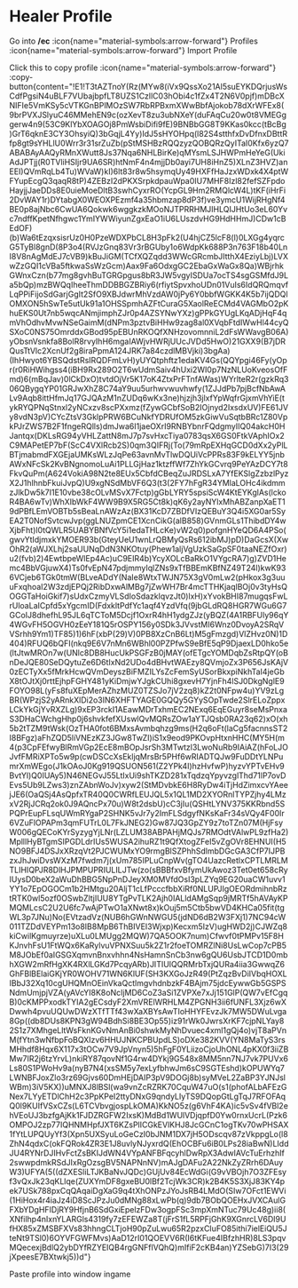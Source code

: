 # Healer Profile

Go into <strong>/ec</strong> :icon{name="material-symbols:arrow-forward"} Profiles :icon{name="material-symbols:arrow-forward"} Import Profile<br />

Click this to copy profile :icon{name="material-symbols:arrow-forward"} :copy-button{content="!E1!T3tAZTnoY(Rz(MYw8(iVx9QssXo21Al5suEYKDQrjusWsCdfPgsiN4uBLF7VUbajbpfLT8UZS1CzllC03hObi4c1fZx4T2N6V0pjf)mDBcXNIFIe5VmKSy5cVTKGnBPlMOzSW7RbRPBxmXWwBbfAjokob78dXrWFEx8(9brPVXJSlyuC46MMehEN9c(ozXevT8zu3ubNXeY(duFAqCu20w0t8VMEGggerw4n9(53C9KlYbXOAGOj8PmWsbiDifi9fE)9BNBbGG8T9KKas0kcc(tBcBg)GrT6qknE3CY3OhsyiQ)3bGqjL4Yy)IdJ5sHYOHpq(l82S4stthfxDvDfnxDBttRfp8gt9sYHLlU0Wrr3r31srZuZb(pStMSHBzRQQzyzQOBQRzQyITaI0Kfx6yzQ7ABABAyAAQyRMnXWutt8Js37Nqa6NHLBirKe)qMYsmLSJHWPmHeYeG(UkiAdJPTjj(R0TVliHSIjr9UA6SR)htNmF4n4mjjDb0ayi7UH8iHnZ5)XLnZ3HVZ)anEEI)QVmRqLb4Tu)WVaW)kI)6lt83r8w5hsymqUy49HXFfHaJzxWDxk4X4ptWFYupEcgQ3qaqR8tP)4ZEBzI2dPKXSrpkdpauWpa0IU7MHF8Izl82fefSZFpdoHayjjJaeDDs8E0uieMoeDltB3swhCyxrRO(YcpGL9Hm2RMQlcW4L)tKF(iHrFi2DvWAY1r)DYtabgX0WEOXPEzmf4a35hbmzap8dP3f)ve3ymcU1WijRHgNf4BE0p8ajNbc6CwUA6Qokwk6wggkzkMOoNJTPRRHMJIHLQIJHtUo3eL60Yvc7ndffKpetNfhgwc1YmIYWWiyunZgxEaO1iU6LUszdvHG9HdHHmJ)CDw1cBEdOF)(b)Wa6tEzqxsisrUz0H0PzeWDXPbCL8H3pFk2(U4hjCZ5lcF8(l)0LXGg4yqrcG5TyBl8gnD(8P3o4(RVJzGnq83Vr3rBGUby1o6WdpKk688P3n763F18b40LnI8V8nAgMdEJ7cVB9)kBuJiGM(TCfXQZqdd3WWcGRcmbJItthX4EziyLbj)LVXwZzGQI1cVBa5ftkwaSsWzGcm)Aax9Fa6OdxgGC2EbaGxWaGx8Qa)WBjrhkGWnxCzn(b77mg8gvhBuTGRGpgus8bR3JW5vgyISDUa7ocTS4sgGSMfdJ9La5bQp)mzBWQqIheeThmDDBBGZBRiy6(rfiytSpvxhoUDn01VuIs6IdQRQmqvfLqPPiFijoSdGarjGgIt2SfO9XBJdwrMhVzdAW0jPy6Y0bbfWGKK4K5b7ijQDQlOMXON5hSwTe5utUk91a1OHSSpmhAZFtCuraG5XaolReECMd4VAGMbO2pKhuEKS0Ut7nb5wqcANmjimphZJr0p4AZSYNwYXz)gPPkGYUgLKqADjHqF4qmVhOdhvMvwNSeGaimM(dNPm3pztvBiHHw9zag8al0XVqbFtdIWwHl44cyQSXoC0NS75OmrddxGBod95pEBUnRKOQfXNHzovomnniL2dFsWWavgB06A)yObsnVsnkfa8BolR8rvyIhH6mgaIAWjvHWRjUUcJVDd5HwO)21GXX9(B7jDRQusTtVlc2XcnUf2g8iraPpmA124JRK7a84czdlMBVjki)3bgAa)(IhHwyot6YBSQdstRsIRQDFmLvH)yUYQtphftz1edaKV4Gs(QQYpgi46Fy(yOpr(r0RiHWihgss4(iBH9Rx289O2T6wUdmSaiv4hUxi2WI0p7NzNLUoKveosOfFmd)6(mBqJav)0lCkDxO)tvtdOjVr5K17oK4ZtxPrFTnfAWas)WYrlteR2r(gzkRq306QBygqYP01GRJwXhZ8C74aY9uu5urhwvwuvhwfy(1ZJJdPb7pjBcfNbAwALv9Aqb8ittHfmJq17GJQAzM1nZUDq6wKx3ne)hjzjh3jlxfYpWqfrGjxmVhYiE(tykRYQPNqStnxl2yNCxzv8scPXxmz(fZywGCbfSoB2IOjnyd2IxsdxUV)FE61JVy8vdN3pV)CYcZtsV3GklpPRW6BCuNkfYDRUfOM5zkGiwVuSqtbBRc1Z80VpkPJrZWS7B2F1fngeRQlls)dmJwa6I1jaeOXrI9RNBYbnrFQdgmyIIQ04akcH0HJantqx(DKLsRG94yVHLZattN8mJ7p7svHxcTiya0783qsX6GS0FtkVAphIOx2C9MAPetEP7bF(ScC4VXlRcb2S)0qm3QIFRj(To(79mRpEXHqGCD0dXx2yPlLBTjmabmdFXGEjaUMKsWLzJqPe63avnMvTlwDQUiVcPPRs83F9kELYY5jnbAWxNFcSk2KvBNgnomoLuAi1PLLGjHaz1ktzffWf7ZhYkGCvrq9PeYAzDCY7t8FkvQuPm(A624VokiA98N2te8EUx5CbfdCBeqZuJRDSLxA7YfEKSlgZzbzlPyzX2J1hlhnbFkuiJvpQ)U9xgNSdMbVF6Q3(t3(2FY7hFgR34YMlaLOHc4ikdmmzJlkDw5k7I1E10vbe38cOLvMSvX7Fctp)gGbLYRY5spsiScW4KtEYKglAs(lckoR4BA6wTv)WhXIbWkF4WW9B9X5RG5Ct8k)qK6y2ayNYlxMhABZanpXaET19dPBfLEmVOBTb5sBeaLnAWzAz(BX31KcD7ZBDfVIzQEBuY3Q4i5XG0ar5SyEA2T0NofSvtcwJvp(ggLNUZpmCE1XcnCikG(alB858)GVnmGLs1ThibdDY4wXjbFht)l0tQWLR5UABYBNfVcY5i1edaTHLcKe)vW2q0)pofgnHYeQD6A4PSo(gwvYtIdjmxkYMOER93b(GteyUeU1wnLrQBMyQsRs612ibMJ)pD)DaGcsX(XwOhR2(aWJXLhj2saUUNqDdN3NKOtuy(Phew1aljVgUzkSaGpSF0taaNEZfOxr)u2(fvb)2)4EwtbpeWlEp4Ac)uC9EIR4b)YcyXOLcBaRkO1VYgcRA7)g)ZVD1Hemc4BbVGjuwX4)Ts0fvEpN47pdjmmyIqlZNs9xTfBBEmKBfNZ49T24l)kwK936VCjeb6TGk0tmW(BLveADdY(NaIe8WtxTWJN75X3gV0mLw2(pHkox3g3uuuFxqhoaI2W3zdjEPQj2RibDxwAlMBg7jZwWH7Br4mcTTHKjaqlBOj0v3tyHsQOGGTaHoiGkif7)sUdxCzmyVLSdIoSdazklqvzJt0)lxH)xYvokBHI87mugqsFwLrUloaLaICpfd5xYgcmID(FdxkltPdfYc1aqf4YzdVfq(9jbGLdRQ8HGR7WGu6G7GCoIJ8dhefhL95JL6qTCToM5Dcjf1OxrR4hH1ydgZJz(yBQZ(4A1RBFUly96qY4WGvFH5OGVH0zEeY181Q5rOSPY156y0SDk3JVvstMI6Wnz0DvoyA2SRqVVSrhh9Ym1)TF85)1)6hF(xbP(29)V)0PB8XzCnB6Lt)M5gFmzgd)VlZHvz0N)1D404)RFUQ6bQFI(nkq9E6V7nMn6WBhl00PZPfwS9eBfE5qP9DjaexLD0hko5e(ltJtwMROn7w(UNlc8DB8HucUkPSGFzB0jMAY(ofETgcYOMDqbZsRtpQY(oBnDeJQE80SeDQytuZe6D6tIxNd2UDo4dBHvtWAEzy8QVmjoZx3P656JsKAjV0zECTyXx5fMrkHcwQVmDeyszBiFMZILYsZcFemSyUSorBkxpiNkhTaI4jeGbX8tOJtXj0rttEjhpFGHY481yKiDmjwYJgkCUhi8gxevH7YjnFh4lSJ0DkgNglE9FOYO98L(yFs8fuXEpMerAZhzMUZ0TZSJo7jV2zq8)kZ2t0NFpw4u)YV9zLgBR(WPzjS2yARnkXlDi2o3IN6XHFTYAGE0GQQy5GYySOpTwde2SlrELoZppxLCkYkGjYvRXZLg)9xEP3rckI1AEawMDrTxhmEC2NExq6EqEGuyr8seMsPnxaS3DHaCWchgHhp0j6shvkfefXUswlQvMQRsZOw1aYTJQsb0RA23q62)xO(xh5b2tTZM9tWsk(OzTHA0fot6BMxsAvmbqhzg9ms(H2q6oFt(laCg5facnnsST2I8BFgz)aFhZQD5liVNEzKZ3JGw8TwZI)iS1x9eod9PKOvpHtxnHHC(MY5H(m4(p3CpFEfwyBlRmVGp2EcE8mBOpJsrSh3MTwtzl3LwoNuRb9IAiAZ(hFoLJOJvfFMRiXPTo5w9p(cwDSCcXsEkljqMrsBr5PHf6wRIADTQJw9FuDDtYLNPumrXmWEgo(J1kOAoJ0Kg919QSUON561(Z2YPk4I)hzHvfwP)hyzvYPTvEHv9BvtYl)Q0IUAy5)N46NEGvJ55LtIxUi9shTKZD281xTqdzqYpyvzglThd71lP7ovDEvs5Ub9LZws3)znZAbnWoJv)xyw2(StMDvbkE6H8RyDw4iTjHdZimxcvYAeejJE6(OaQSj4AsQpfxTR40Q0CWRfLEUJQL5x1QL1MD2XYORnlTYPZjhy4LMzxV2RjJCRq2ok0J9AQncPx70u)W8t2dsbU)cC3jIu(QSHtLYNV375KKRbnd5SPQPrEupFLsqUWmRYgaP2SHNK5vJr7y2ImFLSdgyfNKsKaFr34sVQy4F00Ir6VZuFlOPAPm3qmFUTrL0L7FkJNEG2)Gw87JQ3GpZY9z7toTZn07M(HjFsyW006gQECoKYrSyzygYjLNr(LZLUM38ABPAHjMQJs7RMOdtVAlwPL9zfHa2)MplllHyBTgmSIPGDLdrIUs5WUSA2ihuRZ1t9QfXtogZFeI5vZgOVr8EHNUI(H5NO9BFJ4DSJxXRzqVt2PJCWUMxYO9rmgBlSZPhhSdlmbDGcGA3CfP7IJPBzxJhJwiDvsWXzM7fwdm7j(xUm785IPLuCnpWv(gTO4UazcRetlxCPTLMRLMTLIHIQPJR8DlHJPMPUPRIULILJTw(zo(sBBBfxvBfymUkAwoz3Tet0et658cRyIUysD0beX2aWuDhBBG5NpPnDJeyXM0MVfdOsI3pLZYq9EG20uaCW1uvv1YY1o7EpOGOCm1b2HMtgu20AljT1cLfPcccfbbXiRf0NLUPJIgOEORdmihnbRztRTK0wl5ozf0OSwbZltjIUU8YTgPvTLK2Ajh0IALldAMgSqp9jMRTf5hAVAyKPMQMLcsC2U2U6fc7wAjPTwO1aXNwt8x)kOuj5m5Ctb5bwVD4KHCa05fit(tgWL3p7JNu)No(EVtzadVz(NUB6hGWnNWGU5(jdND6dB2W3FXj1)7NC94cW011TZDdVEYPm13o8IB8MpB6ThBIVEI3Wjxp)Kecxm5IzV)ugHWD2j)CJWZq8kiCwilKgmuyrze)uXLu0LMUgg2MQW)7QA5OOK7num)Cfwvf0tPMPv15F8HKJnvhFsU1FtWQx6KaRylvuVPNXSuu5k2Z1r2foeTOMRZlNi8UsLwCop7cPB5M8JObEf0aIGSGXqmvnBnxvhhn4NsHamnSnCb3nw6gQU6UsbJTCD1D0mbhXGW2mRfHgXK4RXlLGKd7PcqyARb)JITIUIQQRMrbTxjQURa4iia3GwwqZ6GhFBlBElaiGKjYR0WOHV71WN6KlUF(SH3KXGoJzR49(PtZqzBvDiIVbqHOXLIBbJ32Xq10cgUHQMnOEinVkaQctlmgvhdnbzkF4BAjm75jdcEywwGb5GSPSNdmUmjpjVZA(yAVcYI8K8oNcIjMD6CoZ3aSi1ZVPXe7xJj151GlP(QW7vEfCgqB)0cKMPPxodkTYIA2gECsdyF2XmVRElWRHLM4ZPGNH3ii6fUNFL3Xjz6wXDwwh4pvuUQUwDWzXTfTTf43wXaXBYsAwTIoHHYFEvzJk7MW5DWuLvga8Gp((db8DUs8KPN3gW94BdhSi8BE3Op55)iz91rWk0JwrsXrKF7cjpNLYay82S1z7XMhgeLltWsFknKGvNmAnBi0shwkMyNhDvuec4xml1gQj4o)vjT8aPVnM(fYtn3wNfbpFoBQXIzv6HHUJNKCPBUpdLS)oDXe382KVV(YN8MaTyS3rsMHhdf8Hqx6X117x3tOCw7V9JpVnyn5)5hFgF0YLiizoCjoUhONL4pKX0f3iiZBMw7IR2j6tzYrvL)nkiRY87qovNf1G4rw4DYkj9G548x8MM5nn7NJ7vk7PUVx6Ls80S1PWoHv9a(nyB7N4(xsSM5y7exLyfbhwJm6sC9SGTEshd)kOPUWYq7LWNBFJoxZlo3rz69Gjvs60DmHEjDAIP3pV9DOGj8b)syMVeL2ZaBP3YJNJslWBm)3iV5KX))uMNXJ8lBSl(wa9vnZcRZRK70CquW47uO(s1(phofALbAFEzGNex7LYyETDlChH2c3PpKPeI2ttyDNxG9qndyLIyTS9DQopGtLgTqJ7RFOFAqQ0l9KUIfVSxCZs(L6TCVbvgjospLkOMA)KkNO5z(g6VhF4KA)ic5vSv4fVBl2ehVEoUJ3bzfgAjKk1FJDZRGFW2IxsK)MdBd1WUlVDjqpfD0Yw0rnxUcrL(Pzk6OMPOJ2zp77IQHNMHpfJXT6KZsPlICGkEVlKHJ8JcGCnC1ogTKv70wPHSAX1fYtLUPQUyYf3(Xpn5UXSyuLoGeCzI0bJNM1DX7jH5ODscqv87zVkppgLo(l8ZhN4qdxC(okFQRok4ZR3E1J8uvlyNJyxrdQ(EhOCBFu6iB0LPs28iaBwN)LIddJU4RYNrDJIHvFctZsBKIJdWN4VYpANFBFqcyhlDwRpX3AdwlAVcTuErhzhIf2swwpdmkRSdJIxRgOzsgBV5NAPNnNV)mAJgDAFu2A22NkZyZRrh6DAuyW3)UFYA(5((dZXESliLTJKBaNvJQDc)GUjUv84EcWdGi(G9vVBOjh7O3ZFEsyf3vQxJk23qKLlqe(ZUXYmDF8gxeBU0lBf2TcjWk3CR)k2B4K5S3XjJ83KY4pek7USk788pxCqQAqaiDgXaG9q4tXhONPzJYoJsRB4LMdO(SIw7OFct1EWVi(1HiHox4r4iaJz4iD8ScJPzJu0dMNg88xLwPb(q)9db7BObQOEHxJVXCAulGFXbYDgHFIDjRY9HfjnB6SdGxiEpelzFDw3ogpFSc3mpXmNTuc79Uc48g)ii8(XNfilhp4nIxnYLARGls4319fy7zEFEWZa8T(jFrS1fL5RPFjGhK9XGnrcLV6DI9UfHX85xZMSBFXVs83hhngCLTjoH90pZuLwu65R2pzxCIuFO85ithi7ielEiQU5JteNt9TSl0)6OYVFGWFMvs)AaD12rI01QOEVV6R(I6tKFue4IBfzhHR)8LS3pqvMQecexjBdlQ2ybDYfRZYEIQB4rgGNFflVQhQ)mIfiF2cKB4an)YZSebG)7I3(29jXpeesE7BXtwkj5))d"}<br />

Paste profile into window ingame